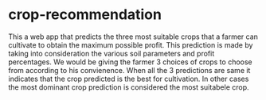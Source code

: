 # crop-recommendation
This a web app that predicts the three most suitable crops that a farmer can cultivate to obtain the maximum possible profit. 
This prediction is made by taking into consideration the various soil parameters and profit percentages.
We would be giving the farmer 3 choices of crops to choose from according to his convienence.
When all the 3 predictions are same it indicates that the crop predicted is the best for cultivation.
In other cases the most dominant crop prediction is considered the most suitabele crop.
